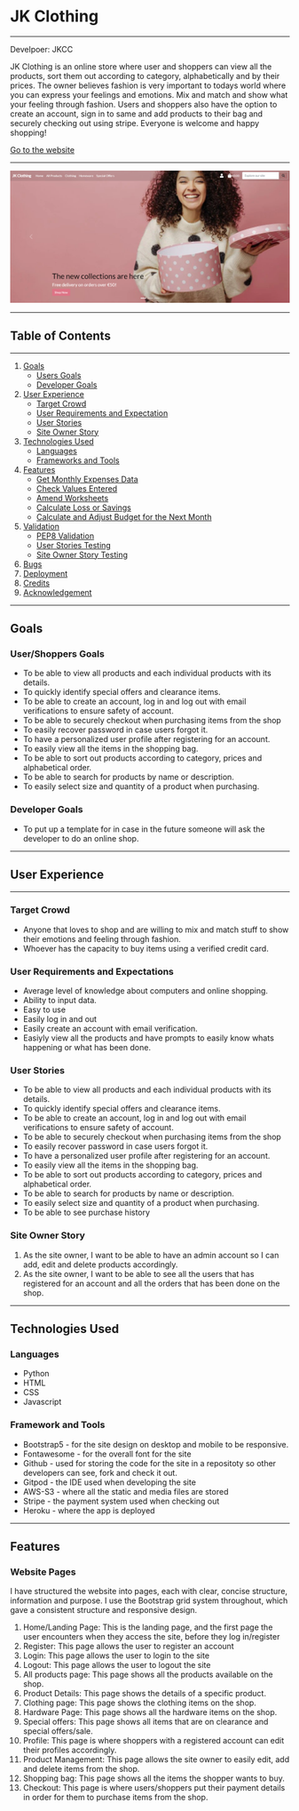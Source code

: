 # JK Clothing
---
Develpoer: JKCC

JK Clothing is an online store where user and shoppers can view all the products, sort them out according to category, alphabetically and by their prices. The owner believes fashion is very important to todays world where you can express your feelings and emotions. Mix and match and show what your feeling through fashion. Users and shoppers also have the option to create an account, sign in to same and add products to their bag and securely checking out using stripe. Everyone is welcome and happy shopping!

[Go to the website](https://jk-clothing.herokuapp.com/)

---

![App Image](media/home-page.png)

---
## Table of Contents
---
1. [Goals](#goals)
    * [Users Goals](#user-goals)
    * [Developer Goals](#owner-goals)
2. [User Experience](#user-experience)
    * [Target Crowd](#target-crowd)
    * [User Requirements and Expectation](#user-requirements-expectation)
    * [User Stories](#user-stories)
    * [Site Owner Story](#site-owner)
3. [Technologies Used](#technology)
    * [Languages](#languages)
    * [Frameworks and Tools](#frameworks)
4. [Features](#features)
    * [Get Monthly Expenses Data](#get-monthly)
    * [Check Values Entered](#check)
    * [Amend Worksheets](#amend)
    * [Calculate Loss or Savings](#loss-savings)
    * [Calculate and Adjust Budget for the Next Month](#budget)
5. [Validation](#validation)
    * [PEP8 Validation](#pep)
    * [User Stories Testing](#stories)
    * [Site Owner Story Testing](#owner)
6. [Bugs](#bugs)
7. [Deployment](#deployment)
8. [Credits](#credits)
9. [Acknowledgement](#acknowledgement)

---
## Goals<a name=goals></a>
### User/Shoppers Goals<a name=user-goals></a>
* To be able to view all products and each individual products with its details.
* To quickly identify special offers and clearance items.
* To be able to create an account, log in and log out with email verifications to ensure safety of account.
* To be able to securely checkout when purchasing items from the shop
* To easily recover password in case users forgot it.
* To have a personalized user profile after registering for an account.
* To easily view all the items in the shopping bag.
* To be able to sort out products according to category, prices and alphabetical order.
* To be able to search for products by name or description.
* To easily select size and quantity of a product when purchasing.

### Developer Goals<a name=owner-goals></a>
* To put up a template for in case in the future someone will ask the developer to do an online shop.
---

## User Experience<a name=user-experience></a>

---
### Target Crowd<a name=target-crowd></a>
* Anyone that loves to shop and are willing to mix and match stuff to show their emotions and feeling through fashion.
* Whoever has the capacity to buy items using a verified credit card.

### User Requirements and Expectations<a name=user-requirements-expectation></a>
* Average level of knowledge about computers and online shopping.
* Ability to input data.
* Easy to use
* Easily log in and out
* Easily create an account with email verification.
* Easiyly view all the products and have prompts to easily know whats happening or what has been done.

### User Stories<a name=user-stories></a>
* To be able to view all products and each individual products with its details.
* To quickly identify special offers and clearance items.
* To be able to create an account, log in and log out with email verifications to ensure safety of account.
* To be able to securely checkout when purchasing items from the shop
* To easily recover password in case users forgot it.
* To have a personalized user profile after registering for an account.
* To easily view all the items in the shopping bag.
* To be able to sort out products according to category, prices and alphabetical order.
* To be able to search for products by name or description.
* To easily select size and quantity of a product when purchasing.
* To be able to see purchase history
### Site Owner Story<a name=site-owner></a>
1. As the site owner, I want to be able to have an admin account so I can add, edit and delete products accordingly.
2. As the site owner, I want to be able to see all the users that has registered for an account and all the orders that has been done on the shop.

---
## Technologies Used<a name=technology></a>
### Languages<a name=languages></a>
* Python
* HTML
* CSS
* Javascript

### Framework and Tools<a name=frameworks></a>
* Bootstrap5 - for the site design on desktop and mobile to be responsive.
* Fontawesome - for the overall font for the site
* Github - used for storing the code for the site in a repositoty so other developers can see, fork and check it out.
* Gitpod - the IDE used when developing the site
* AWS-S3 - where all the static and media files are stored
* Stripe - the payment system used when checking out
* Heroku - where the app is deployed
---
## Features
### Website Pages
I have structured the website into pages, each with clear, concise structure, information and purpose. I use the Bootstrap grid system throughout, which gave a consistent structure and responsive design.
1. Home/Landing Page: This is the landing page, and the first page the user encounters when they access the site, before they log in/register
2. Register: This page allows the user to register an account
3. Login: This page allows the user to login to the site
4. Logout: This page allows the user to logout the site
5. All products page: This page shows all the products available on the shop.
6. Product Details: This page shows the details of a specific product.
7. Clothing page: This page shows the clothing items on the shop.
8. Hardware Page: This page shows all the hardware items on the shop.
9. Special offers: This page shows all items that are on clearance and special offers/sale.
10. Profile: This page is where shoppers with a registered account can edit their profiles accordingly.
11. Product Management: This page allows the site owner to easily edit, add and delete items from the shop.
12. Shopping bag: This page shows all the items the shopper wants to buy.
13. Checkout: This page is where users/shoppers put their payment details in order for them to purchase items from the shop.